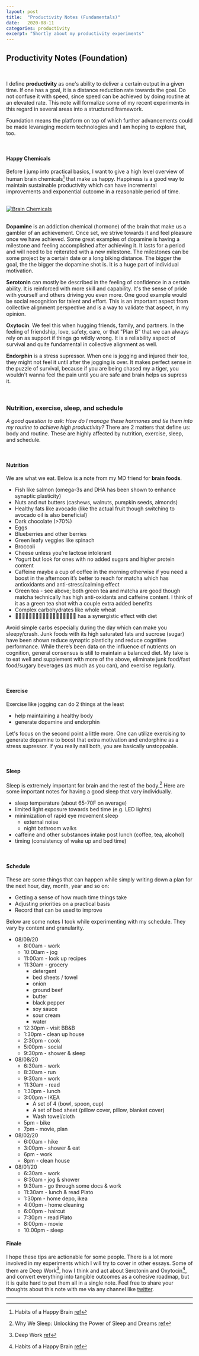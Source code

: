 ```yaml
---
layout: post
title:  "Productivity Notes (Fundamentals)"
date:   2020-08-11
categories: productivity
excerpt: "Shortly about my productivity experiments"
---
```


## <strong>Productivity Notes (Foundation)</strong>
<br />

I define **productivity** as one's ability to deliver a certain output in a given time. If one has a goal, it is a distance reduction rate towards the goal. Do not confuse it with speed, since speed can be achieved by doing routine at an elevated rate. This note will formalize some of my recent experiments in this regard in several areas into a structured framework.

Foundation means the platform on top of which further advancements could be made levaraging modern technologies and I am hoping to explore that, too.

<br/>

#### Happy Chemicals

Before I jump into practical basics, I want to give a high level overview of human brain chemicals[^1] that make us happy. Happiness is a good way to maintain sustainable productivity which can have incremental improvements and exponential outcome in a reasonable period of time.

<p class="embed-image-small" style="margin: 30px 0;">
  <a href="{{site.baseurl}}/assets/images/brain_chemicals.png" data-lightbox="BrainChemicals">
    <img src="{{site.baseurl}}/assets/images/brain_chemicals.png" alt="Brain Chemicals" />
  </a>
</p>

**Dopamine** is an addiction chemical (hormone) of the brain that make us a gambler of an achievement. Once set, we strive towards it and feel pleasure once we have achieved. Some great examples of dopamine is having a milestone and feeling accomplished after achieving it. It lasts for a period and will need to be reiterated with a new milestone. The milestones can be some project by a certain date or a long biking distance. The bigger the goal, the the bigger the dopamine shot is. It is a huge part of individual motivation.

**Serotonin** can mostly be described in the feeling of confidence in a certain ability. It is reinforced with more skill and capability. It's the sense of pride with yourself and others driving you even more. One good example would be social recognition for talent and effort. This is an important aspect from collective alignment perspective and is a way to validate that aspect, in my opinion.

**Oxytocin**. We feel this when hugging friends, family, and partners. In the feeling of friendship, love, safety, care, or that "Plan B" that we can always rely on as support if things go wildly wrong. It is a reliability aspect of survival and quite fundamental in collective alignment as well.

**Endorphin** is a stress supressor. When one is jogging and injured their toe, they might not feel it until after the jogging is over. It makes perfect sense in the puzzle of survival, because if you are being chased my a tiger, you wouldn't wanna feel the pain until you are safe and brain helps us supress it.

<br/>

### Nutrition, exercise, sleep, and schedule

<i>A good question to ask: How do I manage these hormones and tie them into my routine to achieve high productivity?</i> There are 2 matters that define us: body and routine. These are highly affected by nutrition, exercise, sleep, and schedule.

<br/>

#### Nutrition

We are what we eat. Below is a note from my MD friend for **brain foods**.

  - Fish like salmon (omega-3s and DHA has been shown to enhance synaptic plasticity)
  - Nuts and nut butters (cashews, walnuts, pumpkin seeds, almonds)
  - Healthy fats like avocado (like the actual fruit though switching to avocado oil is also beneficial)
  - Dark chocolate (>70%)
  - Eggs
  - Blueberries and other berries
  - Green leafy veggies like spinach
  - Broccoli
  - Cheese unless you’re lactose intolerant
  - Yogurt but look for ones with no added sugars and higher protein content
  - Caffeine maybe a cup of coffee in the morning otherwise if you need a boost in the afternoon it’s better to reach for matcha which has antioxidants and anti-stress/calming effect
  - Green tea - see above; both green tea and matcha are good though matcha technically has high anti-oxidants and caffeine content. I think of it as a green tea shot with a couple extra added benefits
  - Complex carbohydrates like whole wheat
  - 🤸🏻‍♂️⛹🏻‍♂️🏊🏻‍♂️🧗🏻‍♂️🚴🏻‍♂️🏃🏻‍♂️ has a synergistic effect with diet

Avoid simple carbs especially during the day which can make you sleepy/crash. Junk foods with its high saturated fats and sucrose (sugar) have been shown reduce synaptic plasticity and reduce cognitive performance. While there’s been data on the influence of nutrients on cognition, general consensus is still to maintain a balanced diet. My take is to eat well and supplement with more of the above, eliminate junk food/fast food/sugary beverages (as much as you can), and exercise regularly.

<br/>

#### Exercise

Exercise like jogging can do 2 things at the least
- help maintaining a healthy body
- generate dopamine and endorphin

Let's focus on the second point a little more. One can utilize exercising to generate dopamine to boost that extra motivation and endorphine as a stress supressor. If you really nail both, you are basically unstoppable.

<br/>

#### Sleep

Sleep is extremely important for brain and the rest of the body.[^2] Here are some important notes for having a good sleep that vary individually.
- sleep temperature (about 65-70F on average)
- limited light exposure towards bed time (e.g. LED lights)
- minimization of rapid eye movement sleep
  - external noise
  - night bathroom walks
- caffeine and other substances intake post lunch (coffee, tea, alcohol)
- timing (consistency of wake up and bed time)

<br/>

#### Schedule

These are some things that can happen while simply writing down a plan for the next hour, day, month, year and so on:
- Getting a sense of how much time things take
- Adjusting priorities on a practical basis
- Record that can be used to improve

Below are some notes I took while experimenting with my schedule. They vary by content and granularity.

- 08/09/20
  - 8:00am - work
  - 10:00am - jog
  - 11:00am - look up recipes
  - 11:30am - grocery
      - detergent
      - bed sheets / towel
      - onion
      - ground beef
      - butter
      - black pepper
      - soy sauce
      - sour cream
      - water
  - 12:30pm -  visit BB&B
  - 1:30pm - clean up house
  - 2:30pm - cook
  - 5:00pm - social
  - 9:30pm - shower & sleep
- 08/08/20
  - 6:30am - work
  - 8:30am - run
  - 9:30am - work
  - 11:30am - read
  - 1:30pm - lunch
  - 3:00pm - IKEA
      - A set of 4 (bowl, spoon, cup)
      - A set of bed sheet (pillow cover, pillow, blanket cover)
      - Wash towel/cloth
  - 5pm - bike
  - 7pm - movie, plan
- 08/02/20
  - 6:00am - hike
  - 3:00pm - shower & eat
  - 6pm - work
  - 8pm - clean house
- 08/01/20
  - 6:30am - work
  - 8:30am - jog & shower
  - 9:30am - go through some docs & work
  - 11:30am - lunch & read Plato
  - 1:30pm - home depo, ikea
  - 4:00pm - home cleaning
  - 6:00pm - haircut
  - 7:30pm - read Plato
  - 8:00pm - movie
  - 10:00pm - sleep

#### Finale

I hope these tips are actionable for some people. There is a lot more involved in my experiments which I will try to cover in other essays. Some of them are Deep Work[^3], how I think and act about Serotonin and Oxytocin[^1], and convert everything into tangible outcomes as a cohesive roadmap, but it is quite hard to put them all in a single note. Feel free to share your thoughts about this note with me via any channel like <a href="https://twitter.com/ilyusha_io" target="_blank">twitter</a>.

[^1]: Habits of a Happy Brain [ref](https://www.goodreads.com/book/show/26618156-habits-of-a-happy-brain)
[^2]: Why We Sleep: Unlocking the Power of Sleep and Dreams [ref](https://www.goodreads.com/book/show/34466963-why-we-sleep)
[^3]: Deep Work [ref](https://www.goodreads.com/book/show/25744928-deep-work)

-----------------
